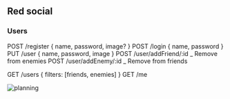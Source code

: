 ## Red social

### Users

POST /register { name, password, image? }
POST /login { name, password }
PUT /user { name, password, image }
POST /user/addFriend/:id _ Remove from enemies
POST /user/addEnemy/:id _ Remove from friends

GET /users { filters: [friends, enemies] }
GET /me

![planning](planing-red-social.png)
